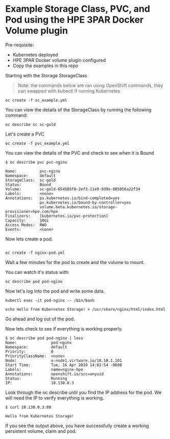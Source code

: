 # Example Storage Class, PVC, and Pod using the HPE 3PAR Docker Volume plugin

Pre-requisite:
* Kubernetes deployed
* HPE 3PAR Docker volume plugin configured
* Copy the examples in this repo

Starting with the Storage StorageClass

>Note: the commands below are ran using OpenShift commands, they can swapped with kubectl if running Kubernetes

```
oc create -f sc_example.yml

```

You can view the details of the StorageClass by running the following command:
```
oc describe sc sc-gold

```

Let's create a PVC
```
oc create -f pvc_example.yml

```

You can view the details of the PVC and check to see when it is Bound
```
$ oc describe pvc pvc-nginx

Name:          pvc-nginx
Namespace:     default
StorageClass:  sc-gold
Status:        Bound
Volume:        sc-gold-654505f0-2ef3-11e9-939e-005056a22f34
Labels:        <none>
Annotations:   pv.kubernetes.io/bind-completed=yes
               pv.kubernetes.io/bound-by-controller=yes
               volume.beta.kubernetes.io/storage-provisioner=hpe.com/hpe
Finalizers:    [kubernetes.io/pvc-protection]
Capacity:      10Gi
Access Modes:  RWO
Events:        <none>

```

Now lets create a pod.

```

oc create -f nginx-pod.yml

```

Wait a few minutes for the pod to create and the volume to mount.

You can watch it's status with:
```
oc describe pod pod-nginx
```

Now let's log into the pod and write some data.

```
kubectl exec -it pod-nginx -- /bin/bash
```

```
echo Hello from Kubernetes Storage! > /usr/share/nginx/html/index.html
```

Go ahead and log out of the pod.

Now lets check to see if everything is working properly.

```
$ oc describe pod pod-nginx | less
Name:               pod-nginx
Namespace:          default
Priority:           0
PriorityClassName:  <none>
Node:               o-node1.virtware.io/10.10.1.101
Start Time:         Tue, 16 Apr 2019 14:02:54 -0600
Labels:             name=nginx-hpe
Annotations:        openshift.io/scc=anyuid
Status:             Running
IP:                 10.130.0.3

```
Look through the oc describe until you find the IP address for the pod. We will need the IP to verify everything is working.

```
$ curl 10.130.0.3:80

Hello from Kubernetes Storage!
```

If you see the output above, you have successfully create a working persistent volume, claim and pod.
